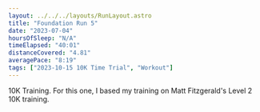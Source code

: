```yaml
---
layout: ../../../layouts/RunLayout.astro
title: "Foundation Run 5"
date: "2023-07-04"
hoursOfSleep: "N/A"
timeElapsed: "40:01"
distanceCovered: "4.81"
averagePace: "8:19"
tags: ["2023-10-15 10K Time Trial", "Workout"]
---
```


10K Training. For this one, I based my training on Matt Fitzgerald's Level 2 10K training.
